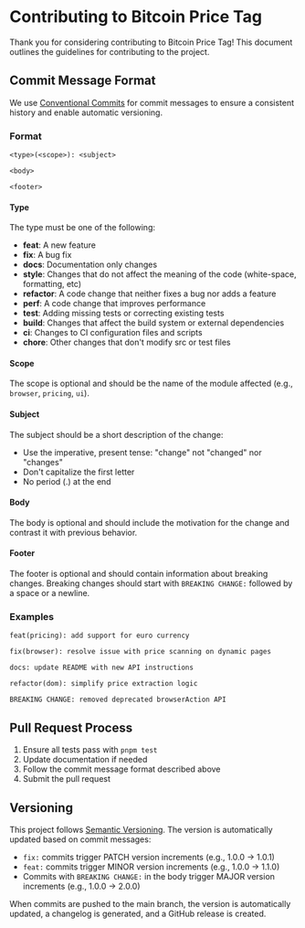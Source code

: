 # Contributing to Bitcoin Price Tag

Thank you for considering contributing to Bitcoin Price Tag! This document outlines the guidelines for contributing to the project.

## Commit Message Format

We use [Conventional Commits](https://www.conventionalcommits.org/) for commit messages to ensure a consistent history and enable automatic versioning.

### Format

```
<type>(<scope>): <subject>

<body>

<footer>
```

#### Type

The type must be one of the following:

- **feat**: A new feature
- **fix**: A bug fix
- **docs**: Documentation only changes
- **style**: Changes that do not affect the meaning of the code (white-space, formatting, etc)
- **refactor**: A code change that neither fixes a bug nor adds a feature
- **perf**: A code change that improves performance
- **test**: Adding missing tests or correcting existing tests
- **build**: Changes that affect the build system or external dependencies
- **ci**: Changes to CI configuration files and scripts
- **chore**: Other changes that don't modify src or test files

#### Scope

The scope is optional and should be the name of the module affected (e.g., `browser`, `pricing`, `ui`).

#### Subject

The subject should be a short description of the change:

- Use the imperative, present tense: "change" not "changed" nor "changes"
- Don't capitalize the first letter
- No period (.) at the end

#### Body

The body is optional and should include the motivation for the change and contrast it with previous behavior.

#### Footer

The footer is optional and should contain information about breaking changes. Breaking changes should start with `BREAKING CHANGE:` followed by a space or a newline.

### Examples

```
feat(pricing): add support for euro currency

fix(browser): resolve issue with price scanning on dynamic pages

docs: update README with new API instructions

refactor(dom): simplify price extraction logic

BREAKING CHANGE: removed deprecated browserAction API
```

## Pull Request Process

1. Ensure all tests pass with `pnpm test`
2. Update documentation if needed
3. Follow the commit message format described above
4. Submit the pull request

## Versioning

This project follows [Semantic Versioning](https://semver.org/). The version is automatically updated based on commit messages:

- `fix:` commits trigger PATCH version increments (e.g., 1.0.0 → 1.0.1)
- `feat:` commits trigger MINOR version increments (e.g., 1.0.0 → 1.1.0)
- Commits with `BREAKING CHANGE:` in the body trigger MAJOR version increments (e.g., 1.0.0 → 2.0.0)

When commits are pushed to the main branch, the version is automatically updated, a changelog is generated, and a GitHub release is created.
